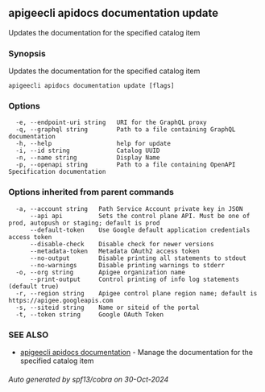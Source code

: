 ## apigeecli apidocs documentation update

Updates the documentation for the specified catalog item

### Synopsis

Updates the documentation for the specified catalog item

```
apigeecli apidocs documentation update [flags]
```

### Options

```
  -e, --endpoint-uri string   URI for the GraphQL proxy
  -q, --graphql string        Path to a file containing GraphQL documentation
  -h, --help                  help for update
  -i, --id string             Catalog UUID
  -n, --name string           Display Name
  -p, --openapi string        Path to a file containing OpenAPI Specification documentation
```

### Options inherited from parent commands

```
  -a, --account string   Path Service Account private key in JSON
      --api api          Sets the control plane API. Must be one of prod, autopush or staging; default is prod
      --default-token    Use Google default application credentials access token
      --disable-check    Disable check for newer versions
      --metadata-token   Metadata OAuth2 access token
      --no-output        Disable printing all statements to stdout
      --no-warnings      Disable printing warnings to stderr
  -o, --org string       Apigee organization name
      --print-output     Control printing of info log statements (default true)
  -r, --region string    Apigee control plane region name; default is https://apigee.googleapis.com
  -s, --siteid string    Name or siteid of the portal
  -t, --token string     Google OAuth Token
```

### SEE ALSO

* [apigeecli apidocs documentation](apigeecli_apidocs_documentation.md)	 - Manage the documentation for the specified catalog item

###### Auto generated by spf13/cobra on 30-Oct-2024
